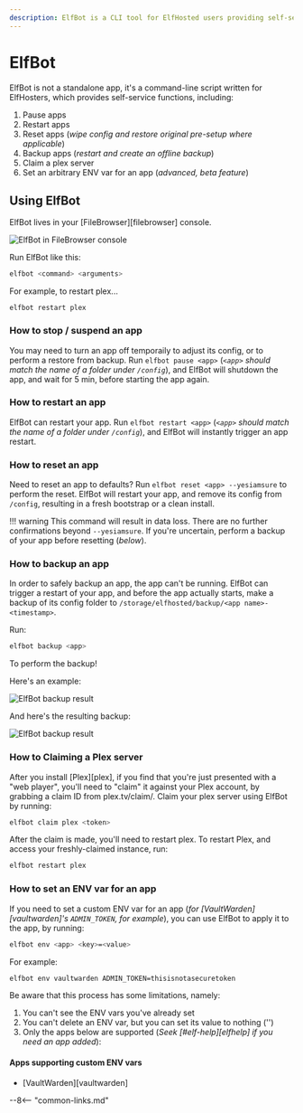```yaml
---
description: ElfBot is a CLI tool for ElfHosted users providing self-service functions such as restarts, backups, and Plex claims
---
```

# ElfBot

ElfBot is not a standalone app, it's a command-line script written for ElfHosters, which provides self-service functions, including:

1. Pause apps
2. Restart apps
3. Reset apps (*wipe config and restore original pre-setup where applicable*)
4. Backup apps (*restart and create an offline backup*)
5. Claim a plex server
6. Set an arbitrary ENV var for an app (*advanced, beta feature*)

## Using ElfBot

ElfBot lives in your [FileBrowser][filebrowser] console. 

![ElfBot in FileBrowser console](/images/elfbot-filebrowser-console.png)

Run ElfBot like this:

```bash
elfbot <command> <arguments>
```

For example, to restart plex...

```
elfbot restart plex
```

### How to stop / suspend an app

You may need to turn an app off temporaily to adjust its config, or to perform a restore from backup. Run `elfbot pause <app>` (*`<app>` should match the name of a folder under `/config`*), and ElfBot will shutdown the app, and wait for 5 min, before starting the app again.

### How to restart an app

ElfBot can restart your app. Run `elfbot restart <app>` (*`<app>` should match the name of a folder under `/config`*), and ElfBot will instantly trigger an app restart.

### How to reset an app

Need to reset an app to defaults? Run `elfbot reset <app> --yesiamsure` to perform the reset. ElfBot will restart your app, and remove its config from `/config`, resulting in a fresh bootstrap or a clean install.

!!! warning
    This command will result in data loss. There are no further confirmations beyond `--yesiamsure`. If you're uncertain, perform a backup of your app before resetting (*below*).

### How to backup an app

In order to safely backup an app, the app can't be running. ElfBot can trigger a restart of your app, and before the app actually starts, make a backup of its config folder to `/storage/elfhosted/backup/<app name>-<timestamp>`.

Run:

```bash
elfbot backup <app>
```

To perform the backup!

Here's an example:

![ElfBot backup result](/images/elfbot-backup-1.png)

And here's the resulting backup:

![ElfBot backup result](/images/elfbot-backup-2.png)

### How to Claiming a Plex server

After you install [Plex][plex], if you find that you're just presented with a "web player", you'll need to "claim" it against your Plex account, by grabbing a claim ID from plex.tv/claim/. Claim your plex server using ElfBot by running:

```bash
elfbot claim plex <token>
```

After the claim is made, you'll need to restart plex. To restart Plex, and access your freshly-claimed instance, run:

```bash
elfbot restart plex
```

### How to set an ENV var for an app

If you need to set a custom ENV var for an app (*for [VaultWarden][vaultwarden]'s `ADMIN_TOKEN`, for example*), you can use ElfBot to apply it to the app, by running:

```bash
elfbot env <app> <key>=<value>
```

For example:

```bash
elfbot env vaultwarden ADMIN_TOKEN=thisisnotasecuretoken
```

Be aware that this process has some limitations, namely:

1. You can't see the ENV vars you've already set
2. You can't delete an ENV var, but you can set its value to nothing ('')
3. Only the apps below are supported (*Seek [#elf-help][elfhelp] if you need an app added*):

#### Apps supporting custom ENV vars

* [VaultWarden][vaultwarden]

--8<-- "common-links.md"